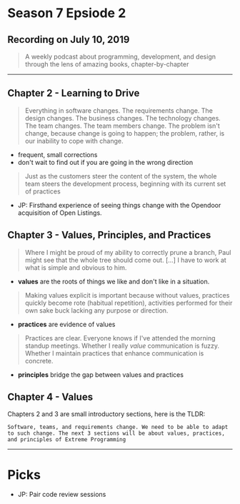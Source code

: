 # Season 7 Epsiode 2

## Recording on July 10, 2019

> A weekly podcast about programming, development, and design through the lens of amazing books, chapter-by-chapter

---

## Chapter 2 - Learning to Drive

> Everything in software changes. The requirements change. The design changes. The business changes. The technology changes. The team changes. The team members change. The problem isn't change, because change is going to happen; the problem, rather, is our inability to cope with change.

* frequent, small corrections
* don't wait to find out if you are going in the wrong direction

> Just as the customers steer the content of the system, the whole team steers the development process, beginning with its current set of practices

* JP: Firsthand experience of seeing things change with the Opendoor acquisition of Open Listings.

## Chapter 3 - Values, Principles, and Practices

> Where I might be proud of my ability to correctly prune a branch, Paul might see that the whole tree should come out. [...] I have to work at what is simple and obvious to him.


* __values__ are the roots of things we like and don't like in a situation.

> Making values explicit is important because without values, practices quickly become rote (habitual repetition), activities performed for their own sake buck lacking any purpose or direction.

* __practices__ are evidence of values

> Practices are clear. Everyone knows if I've attended the morning standup meetings. Whether I really _value_ communication is fuzzy. Whether I maintain practices that enhance communication is concrete.

* __principles__ bridge the gap between values and practices

## Chapter 4 - Values

Chapters 2 and 3 are small introductory sections, here is the TLDR:

```
Software, teams, and requirements change. We need to be able to adapt
to such change. The next 3 sections will be about values, practices,
and principles of Extreme Programming
```

---

# Picks

* JP: Pair code review sessions
